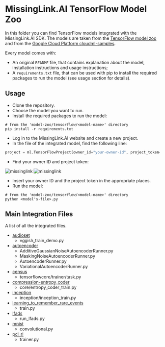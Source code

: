 # MissingLink.AI TensorFlow Model Zoo

In this folder you can find TensorFlow models integrated with the MissingLink.AI SDK.
The models are taken from the [TensorFlow model zoo](https://github.com/tensorflow/models) and from the [Google Cloud Platform cloudml-samples](https://github.com/GoogleCloudPlatform/cloudml-samples).

Every model comes with:
* An original `README` file, that contains explanation about the model, installation instructions and usage instructions;
* A `requirements.txt` file, that can be used with pip to install the required packages to run the model (see usage section for details).

## Usage

* Clone the repository.
* Choose the model you want to run.
* Install the required packages to run the model:
```
# from the 'model-zoo/tensorflow/<model-name>' directory
pip install -r requirements.txt
```
* Log in to the MissingLink.AI website and create a new project.
* In the file of the integrated model, find the following line:
```python
project = ml.TensorFlowProject(owner_id="your-owner-id", project_token="your-project-token")
```
* Find your owner ID and project token:

![missinglink](https://user-images.githubusercontent.com/6713560/35779613-c6fb0044-09d8-11e8-9064-38051e2157f4.png)
![missinglink](https://user-images.githubusercontent.com/6713560/35779612-c4efc244-09d8-11e8-8e12-0a516157af23.png)
* Insert your owner ID and the project token in the appropriate places.
* Run the model:
```
# from the 'model-zoo/tensorflow/<model-name>' directory
python <model's-file>.py
```

## Main Integration Files

A list of all the integrated files.

* [audioset](https://github.com/missinglinkai/model-zoo/tree/master/tensorflow/audioset)
  - vggish_train_demo.py
* [autoencoder](https://github.com/missinglinkai/model-zoo/tree/master/tensorflow/autoencoder)
  - AdditiveGaussianNoiseAutoencoderRunner.py
  - MaskingNoiseAutoencoderRunner.py
  - AutoencoderRunner.py
  - VariationalAutoencoderRunner.py
* [census](https://github.com/missinglinkai/model-zoo/tree/master/tensorflow/census)
  - tensorflowcore/trainer/task.py
* [compression-entropy_coder](https://github.com/missinglinkai/model-zoo/tree/master/tensorflow/compression-entropy_coder)
  - core/entropy_coder_train.py
* [inception](https://github.com/missinglinkai/model-zoo/tree/master/tensorflow/inception)
  - inception/inception_train.py
* [learning_to_remember_rare_events](https://github.com/missinglinkai/model-zoo/tree/master/tensorflow/learning_to_remember_rare_events)
  - train.py
* [lfads](https://github.com/missinglinkai/model-zoo/tree/master/tensorflow/lfads)
  - run_lfads.py
* [mnist](https://github.com/missinglinkai/model-zoo/tree/master/tensorflow/mnist)
  - convolutional.py
* [pcl_rl](https://github.com/missinglinkai/model-zoo/tree/master/tensorflow/pcl_rl)
  - trainer.py
